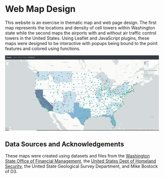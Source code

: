 # Web Map Design
This website is an exercise in thematic map and web page design. The first map represents the locations and density of cell towers within Washington state while the second maps the airports with and without air traffic control towers in the United States. Using Leaflet and JavaScript plugins, these maps were designed to be interactive with popups being bound to the point features and colored using functions.

![a map of airports in the United States](img/2021-02-10.png)

## Data Sources and Acknowledgements
These maps were created using datasets and files from the [Washington State Office of Financial Management](https://www.ofm.wa.gov/washington-data-research/population-demographics/gis-data/census-geographic-files), the [United States Dept of Homeland Security](https://hifld-geoplatform.opendata.arcgis.com/datasets/0835ba2ed38f494196c14af8407454fb_0?geometry=-126.488%2C45.696%2C-112.612%2C48.318), the United State Geological Survey Department, and Mike Bostock of D3.
